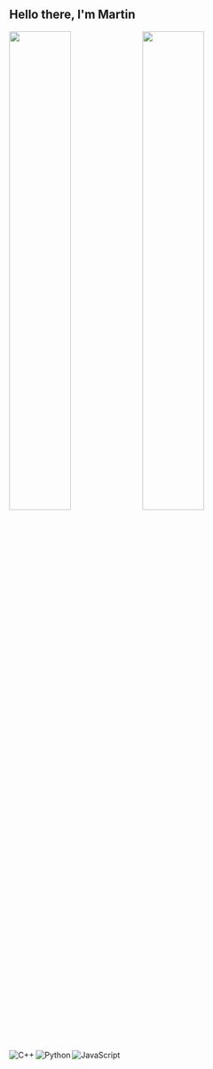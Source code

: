 ## Hello there, I'm Martin

<img align ="left" width = "47%" src= "https://github-readme-stats.vercel.app/api?username=MartinKMwai&show_icons=true&theme=transparent"/>
<img align = "left" width = "47%" src= "https://github-readme-stats.vercel.app/api/top-langs/?username=MartinKMwai&layout=compact"/>

<img align = "left" alt= "C++" src="https://img.shields.io/badge/c++-%2300599C.svg?style=for-the-badge&logo=c%2B%2B&logoColor=white"/>
<img align = "left" alt= "Python" src="https://img.shields.io/badge/python-3670A0?style=for-the-badge&logo=python&logoColor=ffdd54"/>
<img align = "left" alt= "JavaScript" src="https://img.shields.io/badge/javascript-%23323330.svg?style=for-the-badge&logo=javascript&logoColor=%23F7DF1E"/>

